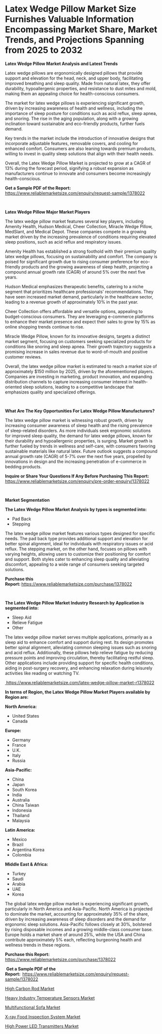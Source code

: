 <p><h1>Latex Wedge Pillow Market Size Furnishes Valuable Information Encompassing Market Share, Market Trends, and Projections Spanning from 2025 to 2032</h1></p><p><strong>Latex Wedge Pillow Market Analysis and Latest Trends</strong></p>
<p><p>Latex wedge pillows are ergonomically designed pillows that provide support and elevation for the head, neck, and upper body, facilitating improved breathing and sleep quality. Made from natural latex, they offer durability, hypoallergenic properties, and resistance to dust mites and mold, making them an appealing choice for health-conscious consumers. </p><p>The market for latex wedge pillows is experiencing significant growth, driven by increasing awareness of health and wellness, including the importance of sleep posture for conditions such as acid reflux, sleep apnea, and snoring. The rise in the aging population, along with a growing inclination toward sustainable and eco-friendly products, further fuels demand. </p><p>Key trends in the market include the introduction of innovative designs that incorporate adjustable features, removable covers, and cooling for enhanced comfort. Consumers are also leaning towards premium products, willing to invest in quality sleep solutions that align with their health needs. </p><p>Overall, the Latex Wedge Pillow Market is projected to grow at a CAGR of 13% during the forecast period, signifying a robust expansion as manufacturers continue to innovate and consumers become increasingly health-conscious.</p></p>
<p><strong>Get a Sample PDF of the Report:&nbsp;</strong> <a href="https://www.reliablemarketsize.com/enquiry/request-sample/1378022?utm_campaign=2470&utm_medium=2&utm_source=Github&utm_content=ia&utm_term=05042025&utm_id=latex-wedge-pillow">https://www.reliablemarketsize.com/enquiry/request-sample/1378022</a></p>
<p>&nbsp;</p>
<p><strong>Latex Wedge Pillow Major Market Players</strong></p>
<p><p>The latex wedge pillow market features several key players, including Amenity Health, Hudson Medical, Cheer Collection, Miracle Wedge Pillow, MedSlant, and Medical Depot. These companies compete in a growing market driven by the increasing prevalence of conditions requiring elevated sleep positions, such as acid reflux and respiratory issues.</p><p>Amenity Health has established a strong foothold with their premium quality latex wedge pillows, focusing on sustainability and comfort. The company is poised for significant growth due to rising consumer preference for eco-friendly products and the growing awareness of sleep health, projecting a compound annual growth rate (CAGR) of around 5% over the next five years.</p><p>Hudson Medical emphasizes therapeutic benefits, catering to a niche segment that prioritizes healthcare professionals' recommendations. They have seen increased market demand, particularly in the healthcare sector, leading to a revenue growth of approximately 10% in the past year.</p><p>Cheer Collection offers affordable and versatile options, appealing to budget-conscious consumers. They are leveraging e-commerce platforms to enhance their market presence and expect their sales to grow by 15% as online shopping trends continue to rise.</p><p>Miracle Wedge Pillow, known for its innovative designs, targets a distinct market segment, focusing on customers seeking specialized products for conditions like snoring and sleep apnea. Their growth trajectory suggests a promising increase in sales revenue due to word-of-mouth and positive customer reviews.</p><p>Overall, the latex wedge pillow market is estimated to reach a market size of approximately $150 million by 2025, driven by the aforementioned players. Companies are investing in marketing, product innovation, and expanding distribution channels to capture increasing consumer interest in health-oriented sleep solutions, leading to a competitive landscape that emphasizes quality and specialized offerings.</p></p>
<p>&nbsp;</p>
<p><strong>What Are The Key Opportunities For Latex Wedge Pillow Manufacturers?</strong></p>
<p><p>The latex wedge pillow market is witnessing robust growth, driven by increasing consumer awareness of sleep health and the rising prevalence of sleep-related disorders. As more individuals seek ergonomic solutions for improved sleep quality, the demand for latex wedge pillows, known for their durability and hypoallergenic properties, is surging. Market growth is further fueled by trends in wellness and self-care, with consumers favoring sustainable materials like natural latex. Future outlook suggests a compound annual growth rate (CAGR) of 5-7% over the next five years, propelled by innovations in design and the increasing penetration of e-commerce in bedding products.</p></p>
<p><strong>Inquire or Share Your Questions If Any Before Purchasing This Report:</strong> <a href="https://www.reliablemarketsize.com/enquiry/pre-order-enquiry/1378022?utm_campaign=2470&utm_medium=2&utm_source=Github&utm_content=ia&utm_term=05042025&utm_id=latex-wedge-pillow">https://www.reliablemarketsize.com/enquiry/pre-order-enquiry/1378022</a></p>
<p>&nbsp;</p>
<p><strong>Market Segmentation</strong></p>
<p><strong>The Latex Wedge Pillow Market Analysis by types is segmented into:</strong></p>
<p><ul><li>Pad Back</li><li>Stepping</li></ul></p>
<p><p>The latex wedge pillow market features various types designed for specific needs. The pad back type provides additional support and elevation for better spinal alignment, ideal for individuals with respiratory issues or acid reflux. The stepping market, on the other hand, focuses on pillows with varying heights, allowing users to customize their positioning for comfort and support. Both styles cater to enhancing sleep quality and alleviating discomfort, appealing to a wide range of consumers seeking targeted solutions.</p></p>
<p><strong>Purchase this Report:&nbsp;</strong><a href="https://www.reliablemarketsize.com/purchase/1378022?utm_campaign=2470&utm_medium=2&utm_source=Github&utm_content=ia&utm_term=05042025&utm_id=latex-wedge-pillow">https://www.reliablemarketsize.com/purchase/1378022</a></p>
<p>&nbsp;</p>
<p><strong>The Latex Wedge Pillow Market Industry Research by Application is segmented into:</strong></p>
<p><ul><li>Sleep Aid</li><li>Relieve Fatigue</li><li>Other</li></ul></p>
<p><p>The latex wedge pillow market serves multiple applications, primarily as a sleep aid to enhance comfort and support during rest. Its design promotes better spinal alignment, alleviating common sleeping issues such as snoring and acid reflux. Additionally, these pillows help relieve fatigue by reducing pressure points and improving circulation, thereby facilitating restful sleep. Other applications include providing support for specific health conditions, aiding in post-surgery recovery, and enhancing relaxation during leisurely activities like reading or watching TV.</p></p>
<p><a href="https://www.reliablemarketsize.com/latex-wedge-pillow-market-r1378022?utm_campaign=2470&utm_medium=2&utm_source=Github&utm_content=ia&utm_term=05042025&utm_id=latex-wedge-pillow">&nbsp;https://www.reliablemarketsize.com/latex-wedge-pillow-market-r1378022</a></p>
<p><strong>In terms of Region, the Latex Wedge Pillow Market Players available by Region are:</strong></p>
<p>
    <p> <strong> North America: </strong>
        <ul>
            <li>United States</li>
            <li>Canada</li>
        </ul>
        </p> 
    <p> <strong> Europe: </strong>
        <ul>
            <li>Germany</li>
            <li>France</li>
            <li>U.K.</li>
            <li>Italy</li>
            <li>Russia</li>
        </ul>
        </p> 
    <p> <strong> Asia-Pacific: </strong>
        <ul>
            <li>China</li>
            <li>Japan</li>
            <li>South Korea</li>
            <li>India</li>
            <li>Australia</li>
            <li>China Taiwan</li>
            <li>Indonesia</li>
            <li>Thailand</li>
            <li>Malaysia</li>
        </ul>
        </p> 
    <p> <strong> Latin America: </strong>
        <ul>
            <li>Mexico</li>
            <li>Brazil</li>
            <li>Argentina Korea</li>
            <li>Colombia</li>
        </ul>
        </p> 
    <p> <strong> Middle East & Africa: </strong>
        <ul>
            <li>Turkey</li>
            <li>Saudi</li>
            <li>Arabia</li>
            <li>UAE</li>
            <li>Korea</li>
        </ul>
    </p>
    </p>
<p><p>The global latex wedge pillow market is experiencing significant growth, particularly in North America and Asia-Pacific. North America is projected to dominate the market, accounting for approximately 35% of the share, driven by increasing awareness of sleep disorders and the demand for ergonomic sleep solutions. Asia-Pacific follows closely at 30%, bolstered by rising disposable incomes and a growing middle-class consumer base. Europe holds a market share of around 25%, while the USA and China contribute approximately 5% each, reflecting burgeoning health and wellness trends in these regions.</p></p>
<p><strong>Purchase this Report: </strong><a href="https://www.reliablemarketsize.com/purchase/1378022?utm_campaign=2470&utm_medium=2&utm_source=Github&utm_content=ia&utm_term=05042025&utm_id=latex-wedge-pillow">https://www.reliablemarketsize.com/purchase/1378022</a></p>
<p>&nbsp;<strong>Get a Sample PDF of the Report:&nbsp;&nbsp;</strong><a href="https://www.reliablemarketsize.com/enquiry/request-sample/1378022?utm_campaign=2470&utm_medium=2&utm_source=Github&utm_content=ia&utm_term=05042025&utm_id=latex-wedge-pillow">https://www.reliablemarketsize.com/enquiry/request-sample/1378022</a></p>
<p><strong></strong></p>
<p><p><a href="https://github.com/fettycahow90/Market-Research-Report-List-1/blob/main/high-carbon-rod-market.md?utm_campaign=2470&utm_medium=2&utm_source=Github&utm_content=ia&utm_term=05042025&utm_id=latex-wedge-pillow">High Carbon Rod Market</a></p><p><a href="https://www.linkedin.com/pulse/heavy-industry-temperature-sensors-market-size-share-ibpse?utm_campaign=2470&utm_medium=2&utm_source=Github&utm_content=ia&utm_term=05042025&utm_id=latex-wedge-pillow">Heavy Industry Temperature Sensors Market</a></p><p><a href="https://github.com/zahrigayda1h/Market-Research-Report-List-1/blob/main/multifunctional-sofa-market.md?utm_campaign=2470&utm_medium=2&utm_source=Github&utm_content=ia&utm_term=05042025&utm_id=latex-wedge-pillow">Multifunctional Sofa Market</a></p><p><a href="https://www.linkedin.com/pulse/projected-revenue-growth-x-ray-food-inspection-system-cfh3e?utm_campaign=2470&utm_medium=2&utm_source=Github&utm_content=ia&utm_term=05042025&utm_id=latex-wedge-pillow">X-ray Food Inspection System Market</a></p><p><a href="https://www.linkedin.com/pulse/investment-potential-high-power-led-transmitters-market-4wvpe?utm_campaign=2470&utm_medium=2&utm_source=Github&utm_content=ia&utm_term=05042025&utm_id=latex-wedge-pillow">High Power LED Transmitters Market</a></p></p>